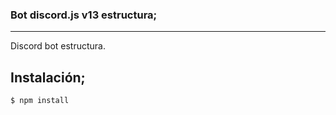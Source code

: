### Bot discord.js v13 estructura;
***
Discord bot estructura.
## Instalación;
```
$ npm install
```
